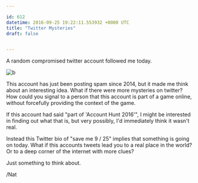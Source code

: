 ```yaml
---

id: 612
datetime: 2016-09-25 19:22:11.553932 +0000 UTC
title: "Twitter Mysteries"
draft: false


---
```


A random compromised twitter account followed me today. 

![b](https://natnatnat.imgix.net/2016/Screen%!S(MISSING)hot%!-(MISSING)09-25%!a(MISSING)t%!.(MISSING)52%!p(MISSING)ng)

This account has just been posting spam since 2014, but it made me think about an interesting idea. What if there were more mysteries on twitter? How could you signal to a person that this account is part of a game online, without forcefully providing the context of the game. 

If this account had said "part of 'Account Hunt 2016'", I might be interested in finding out what that is, but very possibly, I'd immediately think it wasn't real.

Instead this Twitter bio of "save me 9 / 25" implies that something is going on today. What if this accounts tweets lead you to a real place in the world? Or to a deep corner of the internet with more clues?

Just something to think about.

/Nat
